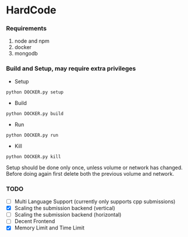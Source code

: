 # HardCode

### Requirements
1. node and npm
2. docker
3. mongodb

### Build and Setup, may require extra privileges
* Setup
```
python DOCKER.py setup
```
* Build
```
python DOCKER.py build
```
* Run
```
python DOCKER.py run
```
* Kill
```
python DOCKER.py kill
```
Setup should be done only once, unless volume or network has changed. Before doing again first delete both the previous volume and network.

### TODO
- [ ] Multi Language Support (currently only supports cpp submissions)
- [x] Scaling the submission backend (vertical)
- [ ] Scaling the submission backend (horizontal)
- [ ] Decent Frontend
- [x] Memory Limit and Time Limit
